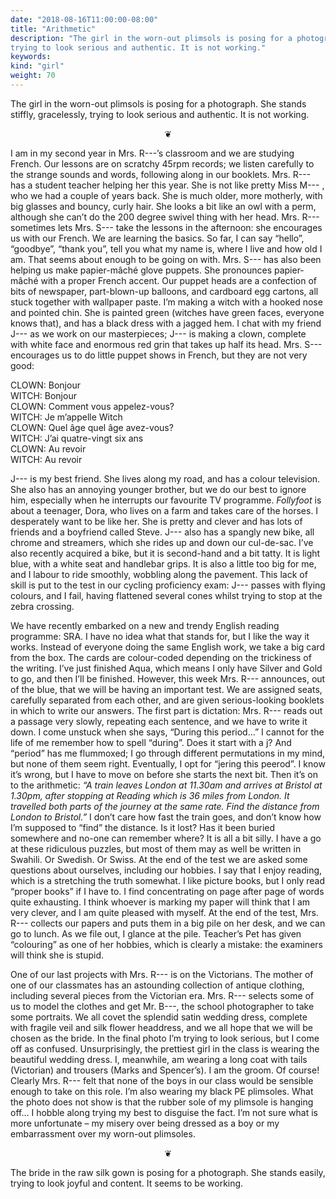 ```yaml
---
date: "2018-08-16T11:00:00-08:00"
title: "Arithmetic"
description: "The girl in the worn-out plimsols is posing for a photograph. She stands stiffly, gracelessly,
trying to look serious and authentic. It is not working."
keywords:
kind: "girl"
weight: 70
---
```


The girl in the worn-out plimsols is posing for a photograph. She stands stiffly, gracelessly,
trying to look serious and authentic. It is not working.

<center>
❦
</center>

I am in my second year in Mrs. R---’s classroom and we are studying French. Our lessons are on
scratchy 45rpm records; we listen carefully to the strange sounds and words, following along in our
booklets. Mrs. R--- has a student teacher helping her this year. She is not like pretty Miss M--- ,
who we had a couple of years back. She is much older, more motherly, with big glasses and bouncy,
curly hair. She looks a bit like an owl with a perm, although she can’t do the 200 degree swivel
thing with her head. Mrs. R--- sometimes lets Mrs. S--- take the lessons in the afternoon: she
encourages us with our French. We are learning the basics. So far, I can say “hello”, “goodbye”,
“thank you”, tell you what my name is, where I live and how old I am. That seems about enough to be
going on with. Mrs. S--- has also been helping us make papier-mâché glove puppets. She pronounces
papier-mâché with a proper French accent. Our puppet heads are a confection of bits of newspaper,
part-blown-up balloons, and cardboard egg cartons, all stuck together with wallpaper paste. I’m
making a witch with a hooked nose and pointed chin. She is painted green (witches have green faces,
everyone knows that), and has a black dress with a jagged hem. I chat with my friend J--- as we work
on our masterpieces; J--- is making a clown, complete with white face and enormous red grin that
takes up half its head. Mrs. S--- encourages us to do little puppet shows in French, but they are not
very good:

CLOWN: 	Bonjour  
WITCH: 	Bonjour  
CLOWN: 	Comment vous appelez-vous?  
WITCH: 	Je m’appelle Witch  
CLOWN: 	Quel âge quel âge avez-vous?  
WITCH: 	J’ai quatre-vingt six ans  
CLOWN: 	Au revoir  
WITCH: 	Au revoir  

J--- is my best friend. She lives along my road, and has a colour television. She also has an
annoying younger brother, but we do our best to ignore him, especially when he interrupts our
favourite TV programme. _Follyfoot_ is about a teenager, Dora, who lives on a farm and takes care of
the horses. I desperately want to be like her. She is pretty and clever and has lots of friends and
a boyfriend called Steve. J--- also has a spangly new bike, all chrome and streamers, which she rides
up and down our cul-de-sac. I’ve also recently acquired a bike, but it is second-hand and a bit
tatty. It is light blue, with a white seat and handlebar grips. It is also a little too big for me,
and I labour to ride smoothly, wobbling along the pavement. This lack of skill is put to the test in
our cycling proficiency exam: J--- passes with flying colours, and I fail, having flattened several
cones whilst trying to stop at the zebra crossing.

We have recently embarked on a new and trendy English reading programme: SRA. I have no idea what
that stands for, but I like the way it works. Instead of everyone doing the same English work, we
take a big card from the box. The cards are colour-coded depending on the trickiness of the writing.
I’ve just finished Aqua, which means I only have Silver and Gold to go, and then I’ll be
finished. However, this week Mrs. R--- announces, out of the blue, that we will be having an
important test. We are assigned seats, carefully separated from each other, and are given
serious-looking booklets in which to write our answers. The first part is dictation: Mrs. R--- reads
out a passage very slowly, repeating each sentence, and we have to write it down. I come unstuck
when she says, “During this period…” I cannot for the life of me remember how to spell
“during”. Does it start with a j? And “period” has me flummoxed; I go through different permutations
in my mind, but none of them seem right. Eventually, I opt for “jering this peerod”. I know it’s
wrong, but I have to move on before she starts the next bit. Then it’s on to the arithmetic: _“A
train leaves London at 11.30am and arrives at Bristol at 1.30pm, after stopping at Reading which is
36 miles from London. It travelled both parts of the journey at the same rate. Find the distance
from London to Bristol.”_ I don’t care how fast the train goes, and don’t know how I’m supposed to
“find” the distance. Is it lost? Has it been buried somewhere and no-one can remember where? It is
all a bit silly. I have a go at these ridiculous puzzles, but most of them may as well be written in
Swahili. Or Swedish. Or Swiss. At the end of the test we are asked some questions about ourselves,
including our hobbies. I say that I enjoy reading, which is a stretching the truth somewhat. I like
picture books, but I only read “proper books” if I have to. I find concentrating on page after page
of words quite exhausting. I think whoever is marking my paper will think that I am very clever, and
I am quite pleased with myself. At the end of the test, Mrs. R--- collects our papers and puts them
in a big pile on her desk, and we can go to lunch. As we file out, I glance at the pile. Teacher’s
Pet has given “colouring” as one of her hobbies, which is clearly a mistake: the examiners will
think she is stupid.

One of our last projects with Mrs. R--- is on the Victorians. The mother of one of our classmates has
an astounding collection of antique clothing, including several pieces from the Victorian
era. Mrs. R--- selects some of us to model the clothes and get Mr. B---, the school photographer to
take some portraits. We all covet the splendid satin wedding dress, complete with fragile veil and
silk flower headdress, and we all hope that we will be chosen as the bride. In the final photo I’m
trying to look serious, but I come off as confused. Unsurprisingly, the prettiest girl in the class
is wearing the beautiful wedding dress. I, meanwhile, am wearing a long coat with tails (Victorian)
and trousers (Marks and Spencer’s). I am the groom. Of course! Clearly Mrs. R--- felt that none of
the boys in our class would be sensible enough to take on this role. I’m also wearing my black PE
plimsoles. What the photo does not show is that the rubber sole of my plimsole is hanging off… I
hobble along trying my best to disguise the fact. I’m not sure what is more unfortunate – my misery
over being dressed as a boy or my embarrassment over my worn-out plimsoles.

<center>
❦
</center>
	
The bride in the raw silk gown is posing for a photograph. She stands easily, trying to look joyful
and content. It seems to be working.

